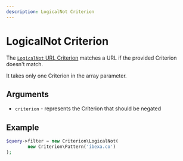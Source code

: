 ```yaml
---
description: LogicalNot Criterion
---
```


# LogicalNot Criterion

The [`LogicalNot` URL Criterion](/api/php_api/php_api_reference/classes/Ibexa-Contracts-Core-Repository-Values-URL-Query-Criterion-LogicalNot.html) matches a URL if the provided Criterion doesn't match.

It takes only one Criterion in the array parameter.

## Arguments

- `criterion` - represents the Criterion that should be negated

## Example

``` php
$query->filter = new Criterion\LogicalNot(
        new Criterion\Pattern('ibexa.co')
);
```
